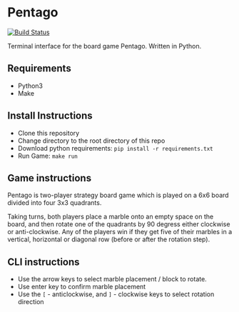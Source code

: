 # Pentago

[![Build Status](https://img.shields.io/github/workflow/status/evanfpearson/pentago/Continuous%20Integration)](https://travis-ci.org/joemccann/dillinger)

Terminal interface for the board game Pentago. Written in Python.

## Requirements
  - Python3
  - Make

## Install Instructions

  - Clone this repository
  - Change directory to the root directory of this repo
  - Download python requirements: ```pip install -r requirements.txt```
  - Run Game: ```make run```

## Game instructions

Pentago is two-player strategy board game which is played on a 6x6 board divided into four 3x3 quadrants.

Taking turns, both players place a marble onto an empty space on the board, and then rotate one of the quadrants by 90 degress either clockwise or anti-clockwise. Any of the players win if they get five of their marbles in a vertical, horizontal or diagonal row (before or after the rotation step).

## CLI instructions

  - Use the arrow keys to select marble placement / block to rotate.
  - Use enter key to confirm marble placement
  - Use the ```[``` - anticlockwise, and ```]``` - clockwise keys to select rotation direction
